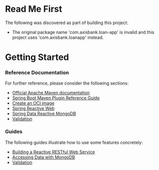 # Read Me First
The following was discovered as part of building this project:

* The original package name 'com.axisbank.loan-app' is invalid and this project uses 'com.axisbank.loanapp' instead.

# Getting Started

### Reference Documentation
For further reference, please consider the following sections:

* [Official Apache Maven documentation](https://maven.apache.org/guides/index.html)
* [Spring Boot Maven Plugin Reference Guide](https://docs.spring.io/spring-boot/docs/2.7.3/maven-plugin/reference/html/)
* [Create an OCI image](https://docs.spring.io/spring-boot/docs/2.7.3/maven-plugin/reference/html/#build-image)
* [Spring Reactive Web](https://docs.spring.io/spring-boot/docs/2.7.3/reference/htmlsingle/#web.reactive)
* [Spring Data Reactive MongoDB](https://docs.spring.io/spring-boot/docs/2.7.3/reference/htmlsingle/#data.nosql.mongodb)
* [Validation](https://docs.spring.io/spring-boot/docs/2.7.3/reference/htmlsingle/#io.validation)

### Guides
The following guides illustrate how to use some features concretely:

* [Building a Reactive RESTful Web Service](https://spring.io/guides/gs/reactive-rest-service/)
* [Accessing Data with MongoDB](https://spring.io/guides/gs/accessing-data-mongodb/)
* [Validation](https://spring.io/guides/gs/validating-form-input/)

